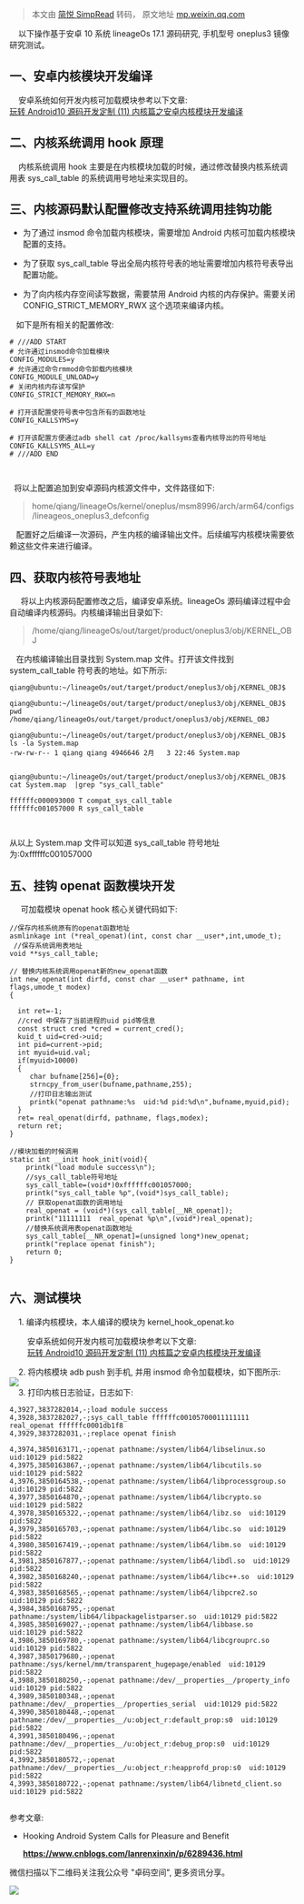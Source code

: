> 本文由 [简悦 SimpRead](http://ksria.com/simpread/) 转码， 原文地址 [mp.weixin.qq.com](https://mp.weixin.qq.com/s/iPNav3Lc4g1p5hlBt3EkMA)

    以下操作基于安卓 10 系统 lineageOs 17.1 源码研究, 手机型号 oneplus3 镜像研究测试。

一、安卓内核模块开发编译
------------

    安卓系统如何开发内核可加载模块参考以下文章:  
[玩转 Android10 源码开发定制 (11) 内核篇之安卓内核模块开发编译](https://mp.weixin.qq.com/s?__biz=Mzg2MjU1NDE1NA==&mid=2247483936&idx=1&sn=89cdee39c0bda4cca7ea4d289a03c62f&scene=21#wechat_redirect)

二、内核系统调用 hook 原理
----------------

    内核系统调用 hook 主要是在内核模块加载的时候，通过修改替换内核系统调用表 sys_call_table 的系统调用号地址来实现目的。

三、内核源码默认配置修改支持系统调用挂钩功能
----------------------

*   为了通过 insmod 命令加载内核模块，需要增加 Android 内核可加载内核模块配置的支持。
    
*   为了获取 sys_call_table 导出全局内核符号表的地址需要增加内核符号表导出配置功能。
    
*   为了向内核内存空间读写数据，需要禁用 Android 内核的内存保护。需要关闭 CONFIG_STRICT_MEMORY_RWX 这个选项来编译内核。
    

   如下是所有相关的配置修改:

```
# ///ADD START
# 允许通过insmod命令加载模块
CONFIG_MODULES=y
# 允许通过命令rmmod命令卸载内核模块
CONFIG_MODULE_UNLOAD=y
# 关闭内核内存读写保护
CONFIG_STRICT_MEMORY_RWX=n

# 打开该配置使符号表中包含所有的函数地址
CONFIG_KALLSYMS=y

# 打开该配置方便通过adb shell cat /proc/kallsyms查看内核导出的符号地址
CONFIG_KALLSYMS_ALL=y
# ///ADD END



```

  将以上配置追加到安卓源码内核源文件中，文件路径如下:

> home/qiang/lineageOs/kernel/oneplus/msm8996/arch/arm64/configs/lineageos_oneplus3_defconfig

   配置好之后编译一次源码，产生内核的编译输出文件。后续编写内核模块需要依赖这些文件来进行编译。

四、获取内核符号表地址
-----------

     将以上内核源码配置修改之后，编译安卓系统。lineageOs 源码编译过程中会自动编译内核源码。内核编译输出目录如下:

> /home/qiang/lineageOs/out/target/product/oneplus3/obj/KERNEL_OBJ

   在内核编译输出目录找到 System.map 文件。打开该文件找到 system_call_table 符号表的地址。如下所示:

```
qiang@ubuntu:~/lineageOs/out/target/product/oneplus3/obj/KERNEL_OBJ$
 
qiang@ubuntu:~/lineageOs/out/target/product/oneplus3/obj/KERNEL_OBJ$ pwd
/home/qiang/lineageOs/out/target/product/oneplus3/obj/KERNEL_OBJ

qiang@ubuntu:~/lineageOs/out/target/product/oneplus3/obj/KERNEL_OBJ$ ls -la System.map 
-rw-rw-r-- 1 qiang qiang 4946646 2月   3 22:46 System.map


qiang@ubuntu:~/lineageOs/out/target/product/oneplus3/obj/KERNEL_OBJ$ cat System.map  |grep "sys_call_table"

ffffffc000093000 T compat_sys_call_table
ffffffc001057000 R sys_call_table



```

从以上 System.map 文件可以知道 sys_call_table 符号地址为:0xffffffc001057000

五、挂钩 openat 函数模块开发
------------------

     可加载模块 openat hook 核心关键代码如下:

```
//保存内核系统原有的openat函数地址
asmlinkage int (*real_openat)(int, const char __user*,int,umode_t);
 //保存系统调用表地址
void **sys_call_table;

// 替换内核系统调用openat新的new_openat函数
int new_openat(int dirfd, const char __user* pathname, int flags,umode_t modex)
{
  
  int ret=-1;
  //cred 中保存了当前进程的uid pid等信息
  const struct cred *cred = current_cred();
  kuid_t uid=cred->uid;
  int pid=current->pid;
  int myuid=uid.val;
  if(myuid>10000)
  {
     char bufname[256]={0};
     strncpy_from_user(bufname,pathname,255);
     //打印日志输出测试
     printk("openat pathname:%s  uid:%d pid:%d\n",bufname,myuid,pid);
  }
  ret= real_openat(dirfd, pathname, flags,modex);
  return ret;
}
 
//模块加载的时候调用
static int __init hook_init(void){
    printk("load module success\n");
    //sys_call_table符号地址
    sys_call_table=(void*)0xffffffc001057000;
    printk("sys_call_table %p",(void*)sys_call_table);
    // 获取openat函数的调用地址
    real_openat = (void*)(sys_call_table[__NR_openat]);
    printk("11111111  real_openat %p\n",(void*)real_openat);
    //替换系统调用表openat函数地址
    sys_call_table[__NR_openat]=(unsigned long*)new_openat;
    printk("replace openat finish");
    return 0;
}


```

六、测试模块
------

    1. 编译内核模块，本人编译的模块为 kernel_hook_openat.ko

        安卓系统如何开发内核可加载模块参考以下文章:  
        [玩转 Android10 源码开发定制 (11) 内核篇之安卓内核模块开发编译](https://mp.weixin.qq.com/s?__biz=Mzg2MjU1NDE1NA==&mid=2247483936&idx=1&sn=89cdee39c0bda4cca7ea4d289a03c62f&scene=21#wechat_redirect)

    2. 将内核模块 adb push 到手机, 并用 insmod 命令加载模块，如下图所示:  
![](https://mmbiz.qpic.cn/mmbiz_png/9vkUcew54326OOEQreRzYqqewuA1FgvZViadywdFXfggw6UMhojjso41iblUQnLVWibczHnSJiaIt3KnPvoUnKkwlA/640?wx_fmt=png)  
    3. 打印内核日志验证，日志如下:

```
4,3927,3837282014,-;load module success
4,3928,3837282027,-;sys_call_table ffffffc00105700011111111  real_openat ffffffc0001db1f8
4,3929,3837282031,-;replace openat finish

4,3974,3850163171,-;openat pathname:/system/lib64/libselinux.so  uid:10129 pid:5822
4,3975,3850163867,-;openat pathname:/system/lib64/libcutils.so  uid:10129 pid:5822
4,3976,3850164538,-;openat pathname:/system/lib64/libprocessgroup.so  uid:10129 pid:5822
4,3977,3850164870,-;openat pathname:/system/lib64/libcrypto.so  uid:10129 pid:5822
4,3978,3850165322,-;openat pathname:/system/lib64/libz.so  uid:10129 pid:5822
4,3979,3850165703,-;openat pathname:/system/lib64/libc.so  uid:10129 pid:5822
4,3980,3850167419,-;openat pathname:/system/lib64/libm.so  uid:10129 pid:5822
4,3981,3850167877,-;openat pathname:/system/lib64/libdl.so  uid:10129 pid:5822
4,3982,3850168240,-;openat pathname:/system/lib64/libc++.so  uid:10129 pid:5822
4,3983,3850168565,-;openat pathname:/system/lib64/libpcre2.so  uid:10129 pid:5822
4,3984,3850168795,-;openat pathname:/system/lib64/libpackagelistparser.so  uid:10129 pid:5822
4,3985,3850169027,-;openat pathname:/system/lib64/libbase.so  uid:10129 pid:5822
4,3986,3850169780,-;openat pathname:/system/lib64/libcgrouprc.so  uid:10129 pid:5822
4,3987,3850179680,-;openat pathname:/sys/kernel/mm/transparent_hugepage/enabled  uid:10129 pid:5822
4,3988,3850180250,-;openat pathname:/dev/__properties__/property_info  uid:10129 pid:5822
4,3989,3850180348,-;openat pathname:/dev/__properties__/properties_serial  uid:10129 pid:5822
4,3990,3850180448,-;openat pathname:/dev/__properties__/u:object_r:default_prop:s0  uid:10129 pid:5822
4,3991,3850180496,-;openat pathname:/dev/__properties__/u:object_r:debug_prop:s0  uid:10129 pid:5822
4,3992,3850180572,-;openat pathname:/dev/__properties__/u:object_r:heapprofd_prop:s0  uid:10129 pid:5822
4,3993,3850180722,-;openat pathname:/system/lib64/libnetd_client.so  uid:10129 pid:5822


```

参考文章:

*   Hooking Android System Calls for Pleasure and Benefit
    
    **https://www.cnblogs.com/lanrenxinxin/p/6289436.html**
    

微信扫描以下二维码关注我公众号 "卓码空间", 更多资讯分享。  

![](https://mmbiz.qpic.cn/mmbiz_png/9vkUcew54326OOEQreRzYqqewuA1FgvZQ4tNq7rJ9wBksn0NA0Q1RpufSj8kk5P2qjWEmvlkEIM2ibC8Zm33pOQ/640?wx_fmt=png)